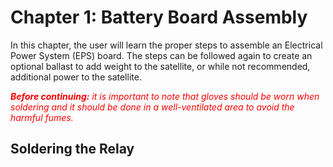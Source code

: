 # Chapter 1: Battery Board Assembly
In this chapter, the user will learn the proper steps to assemble an Electrical Power System (EPS) board. The steps can be followed again to create an optional ballast to add weight to the satellite, or while not recommended, additional power to the satellite.

<span style="color:red">***Before continuing:** it is important to note that gloves should be worn when soldering and it should be done in a well-ventilated area to avoid the harmful fumes.*</span>


## Soldering the Relay
